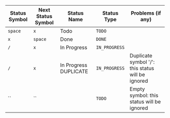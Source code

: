 | Status Symbol | Next Status Symbol | Status Name | Status Type | Problems (if any) |
| ----- | ----- | ----- | ----- | ----- |
| `space` | `x` | Todo | `TODO` |  |
| `x` | `space` | Done | `DONE` |  |
| `/` | `x` | In Progress | `IN_PROGRESS` |  |
| `/` | `x` | In Progress DUPLICATE | `IN_PROGRESS` | Duplicate symbol '/': this status will be ignored |
| `` | `` |  | `TODO` | Empty symbol: this status will be ignored |
